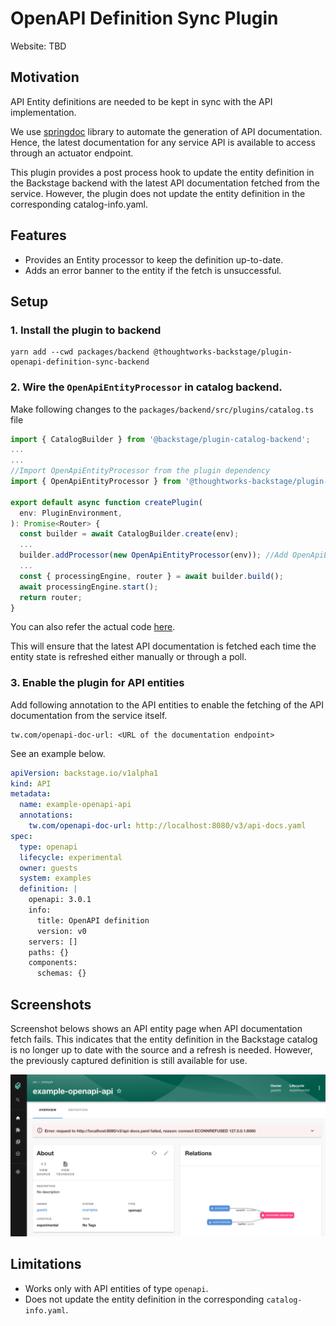 # OpenAPI Definition Sync Plugin

Website: TBD

## Motivation

API Entity definitions are needed to be kept in sync with the API implementation.

We use [springdoc](https://springdoc.org/) library to automate the generation of API documentation. Hence, the latest documentation for any service API is available to access through an actuator endpoint.

This plugin provides a post process hook to update the entity definition in the Backstage backend with the latest API documentation fetched from the service. However, the plugin does not update the entity definition in the corresponding catalog-info.yaml.


## Features

-  Provides an Entity processor to keep the definition up-to-date.
-  Adds an error banner to the entity if the fetch is unsuccessful.

## Setup

### 1. Install the plugin to backend
```shell
yarn add --cwd packages/backend @thoughtworks-backstage/plugin-openapi-definition-sync-backend
```

### 2. Wire the `OpenApiEntityProcessor` in catalog backend.

Make following changes to the `packages/backend/src/plugins/catalog.ts` file 
```typescript
import { CatalogBuilder } from '@backstage/plugin-catalog-backend';
...
...
//Import OpenApiEntityProcessor from the plugin dependency
import { OpenApiEntityProcessor } from '@thoughtworks-backstage/plugin-openapi-definition-sync-backend';

export default async function createPlugin(
  env: PluginEnvironment,
): Promise<Router> {
  const builder = await CatalogBuilder.create(env);
  ...
  builder.addProcessor(new OpenApiEntityProcessor(env)); //Add OpenApiEntityProcessor to the builder.
  ...
  const { processingEngine, router } = await builder.build();
  await processingEngine.start();
  return router;
}
```
You can also refer the actual code [here](https://github.com/backstage-plugins/backstage-plugin-dev/commit/c52760d945d4a936f6fa46b53882077dd945a850).

This will ensure that the latest API documentation is fetched each time the entity state is refreshed either manually or through a poll.

### 3. Enable the plugin for API entities

Add following annotation to the API entities to enable the fetching of the API documentation from the service itself.

```
tw.com/openapi-doc-url: <URL of the documentation endpoint>
```

See an example below.

```yaml
apiVersion: backstage.io/v1alpha1
kind: API
metadata:
  name: example-openapi-api
  annotations:
    tw.com/openapi-doc-url: http://localhost:8080/v3/api-docs.yaml
spec:
  type: openapi
  lifecycle: experimental
  owner: guests
  system: examples
  definition: |
    openapi: 3.0.1
    info:
      title: OpenAPI definition
      version: v0
    servers: []
    paths: {}
    components:
      schemas: {}
```

## Screenshots

Screenshot belows shows an API entity page when API documentation fetch fails. This indicates that the entity definition in the Backstage catalog is no longer up to date with the source and a refresh is needed. However, the previously captured definition is still available for use.

![API Entity page with error](images/api-with-fetch-error.png)

## Limitations

- Works only with API entities of type `openapi`.
- Does not update the entity definition in the corresponding `catalog-info.yaml`.
